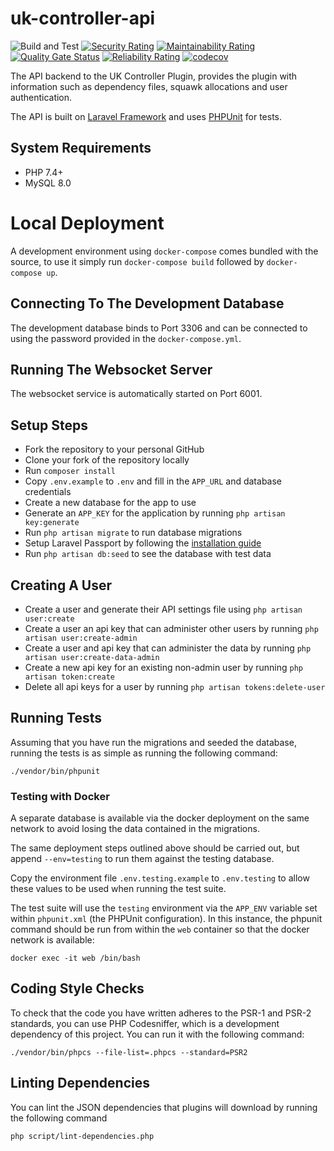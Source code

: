 # uk-controller-api

![Build and Test](https://github.com/VATSIM-UK/uk-controller-api/workflows/Build%20and%20Test/badge.svg)
[![Security Rating](https://sonarcloud.io/api/project_badges/measure?project=VATSIM-UK_uk-controller-api&metric=security_rating)](https://sonarcloud.io/dashboard?id=VATSIM-UK_uk-controller-api)
[![Maintainability Rating](https://sonarcloud.io/api/project_badges/measure?project=VATSIM-UK_uk-controller-api&metric=sqale_rating)](https://sonarcloud.io/dashboard?id=VATSIM-UK_uk-controller-api)
[![Quality Gate Status](https://sonarcloud.io/api/project_badges/measure?project=VATSIM-UK_uk-controller-api&metric=alert_status)](https://sonarcloud.io/dashboard?id=VATSIM-UK_uk-controller-api)
[![Reliability Rating](https://sonarcloud.io/api/project_badges/measure?project=VATSIM-UK_uk-controller-api&metric=reliability_rating)](https://sonarcloud.io/dashboard?id=VATSIM-UK_uk-controller-api)
[![codecov](https://codecov.io/gh/VATSIM-UK/uk-controller-api/branch/main/graph/badge.svg)](https://codecov.io/gh/VATSIM-UK/uk-controller-api)

The API backend to the UK Controller Plugin, provides the plugin with information such
as dependency files, squawk allocations and user authentication.

The API is built on [Laravel Framework](https://laravel.com/) and uses [PHPUnit](https://phpunit.de/) for tests.

## System Requirements

- PHP 7.4+
- MySQL 8.0

# Local Deployment

A development environment using `docker-compose` comes bundled with the source, to use it simply run `docker-compose build`
followed by `docker-compose up`.

## Connecting To The Development Database

The development database binds to Port 3306 and can be connected to using the password provided in
the `docker-compose.yml`.

## Running The Websocket Server

The websocket service is automatically started on Port 6001.

## Setup Steps

- Fork the repository to your personal GitHub
- Clone your fork of the repository locally
- Run `composer install`
- Copy `.env.example` to `.env` and fill in the `APP_URL` and database credentials
- Create a new database for the app to use
- Generate an `APP_KEY` for the application by running `php artisan key:generate`
- Run `php artisan migrate` to run database migrations
- Setup Laravel Passport by following the [installation guide](https://laravel.com/docs/5.7/passport#frontend-quickstart)
- Run `php artisan db:seed` to see the database with test data

## Creating A User

- Create a user and generate their API settings file using `php artisan user:create`
- Create a user an api key that can administer other users by running `php artisan user:create-admin`
- Create a user and api key that can administer the data by running `php artisan user:create-data-admin`
- Create a new api key for an existing non-admin user by running `php artisan token:create`
- Delete all api keys for a user by running `php artisan tokens:delete-user`

## Running Tests

Assuming that you have run the migrations and seeded the database, running the tests is as simple as
running the following command:

`./vendor/bin/phpunit`

### Testing with Docker
A separate database is available via the docker deployment on the same network to avoid losing the data contained in the migrations.

The same deployment steps outlined above should be carried out, but append `--env=testing` to run them against the testing database.

Copy the environment file `.env.testing.example` to `.env.testing` to allow these values to be used when running the test suite. 

The test suite will use the `testing` environment via the `APP_ENV` variable set within `phpunit.xml` (the PHPUnit configuration).
In this instance, the phpunit command should be run from within the `web` container so that the docker network is available:

`docker exec -it web /bin/bash`

## Coding Style Checks

To check that the code you have written adheres to the PSR-1 and PSR-2 standards, you can use PHP Codesniffer,
which is a development dependency of this project. You can run it with the following command:

`./vendor/bin/phpcs --file-list=.phpcs --standard=PSR2`

## Linting Dependencies

You can lint the JSON dependencies that plugins will download by running the following command

`php script/lint-dependencies.php`

